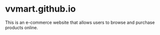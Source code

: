 # vvmart.github.io
This is an e-commerce website that allows users to browse and purchase products online.
